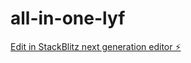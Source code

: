 # all-in-one-lyf

[Edit in StackBlitz next generation editor ⚡️](https://stackblitz.com/~/github.com/Smoothestguy/all-in-one-lyf)